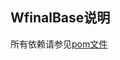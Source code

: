 WfinalBase说明
----
所有依赖请参见[pom文件](https://github.com/gefangshuai/wfinal-core/blob/master/wfinal-base/pom.xml)